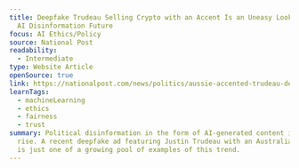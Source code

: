 ```yaml
---
title: Deepfake Trudeau Selling Crypto with an Accent Is an Uneasy Look at the
  AI Disinformation Future
focus: AI Ethics/Policy
source: National Post
readability:
  - Intermediate
type: Website Article
openSource: true
link: https://nationalpost.com/news/politics/aussie-accented-trudeau-deepfake-hawking-crypto-is-an-uneasy-look-into-the-future-of-ai-disinformation
learnTags:
  - machineLearning
  - ethics
  - fairness
  - trust
summary: Political disinformation in the form of AI-generated content is on the
  rise. A recent deepfake ad featuring Justin Trudeau with an Australian accent
  is just one of a growing pool of examples of this trend.
---
```

